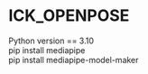 # ICK_OPENPOSE
Python version == 3.10<br />
pip install mediapipe<br />
pip install mediapipe-model-maker<br />
